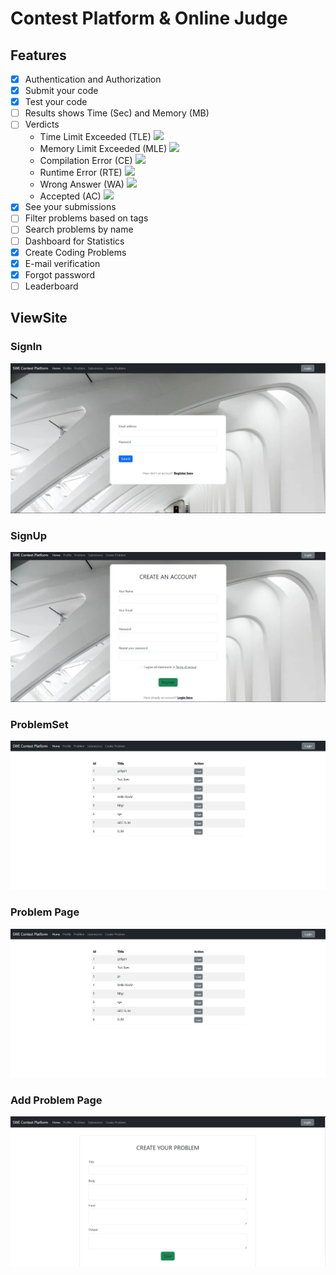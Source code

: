# Contest Platform & Online Judge


## Features
- [x] Authentication and Authorization
- [x] Submit your code
- [x] Test your code
- [ ] Results shows Time (Sec) and Memory (MB)
- [ ] Verdicts
    * Time Limit Exceeded (TLE)  ![](https://www.codechef.com/misc/clock_error.png)
    * Memory Limit Exceeded (MLE)  ![](https://www.codechef.com/misc/runtime-error.png)
    * Compilation Error (CE)  ![](https://s3.amazonaws.com/codechef_shared/misc/alert-icon.gif)
    * Runtime Error (RTE)  ![](https://www.codechef.com/misc/runtime-error.png)
    * Wrong Answer (WA)  ![](https://www.codechef.com/misc/cross-icon.gif)
    * Accepted (AC)  ![](https://www.codechef.com/misc/tick-icon.gif)
- [x] See your submissions
- [ ] Filter problems based on tags
- [ ] Search problems by name
- [ ] Dashboard for Statistics
- [x] Create Coding Problems
- [x] E-mail verification
- [x] Forgot password
- [ ] Leaderboard

## ViewSite

### SignIn
![SignIn](./img/logIn.png)
### SignUp
![SignUp](./img/register.png)
### ProblemSet
![Problem](./img/problem.png)
### Problem Page
![Problem](./img/problem.png)
### Add Problem Page
![AddProblem](./img/createProblem.png)

